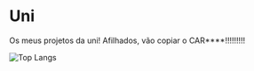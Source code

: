 # Uni
Os meus projetos da uni! Afilhados, vão copiar o CAR****!!!!!!!!!

![Top Langs](https://github-readme-stats.vercel.app/api/top-langs/?username=BichoTraveco&theme=cobalt2)
